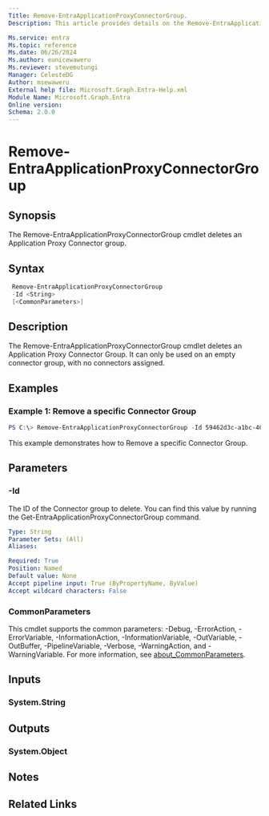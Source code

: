```yaml
---
Title: Remove-EntraApplicationProxyConnectorGroup.
Description: This article provides details on the Remove-EntraApplicationProxyConnectorGroup Command.

Ms.service: entra
Ms.topic: reference
Ms.date: 06/26/2024
Ms.author: eunicewaweru
Ms.reviewer: stevemutungi
Manager: CelesteDG
Author: msewaweru
External help file: Microsoft.Graph.Entra-Help.xml
Module Name: Microsoft.Graph.Entra
Online version:
Schema: 2.0.0
---
```


# Remove-EntraApplicationProxyConnectorGroup

## Synopsis
The Remove-EntraApplicationProxyConnectorGroup cmdlet deletes an Application Proxy Connector group.

## Syntax

```powershell
 Remove-EntraApplicationProxyConnectorGroup 
 -Id <String> 
 [<CommonParameters>]
```

## Description
The Remove-EntraApplicationProxyConnectorGroup cmdlet deletes an Application Proxy Connector Group.
It can only be used on an empty connector group, with no connectors assigned.

## Examples

### Example 1: Remove a specific Connector Group
```powershell
PS C:\> Remove-EntraApplicationProxyConnectorGroup -Id 59462d3c-a1bc-40a0-9bed-be799357ebce
```

This example demonstrates how to Remove a specific Connector Group.

## Parameters

### -Id
The ID of the Connector group to delete.
You can find this value by running the Get-EntraApplicationProxyConnectorGroup command.

```yaml
Type: String
Parameter Sets: (All)
Aliases:

Required: True
Position: Named
Default value: None
Accept pipeline input: True (ByPropertyName, ByValue)
Accept wildcard characters: False
```

### CommonParameters
This cmdlet supports the common parameters: -Debug, -ErrorAction, -ErrorVariable, -InformationAction, -InformationVariable, -OutVariable, -OutBuffer, -PipelineVariable, -Verbose, -WarningAction, and -WarningVariable. For more information, see [about_CommonParameters](https://go.microsoft.com/fwlink/?LinkID=113216).

## Inputs

### System.String
## Outputs

### System.Object
## Notes

## Related Links
